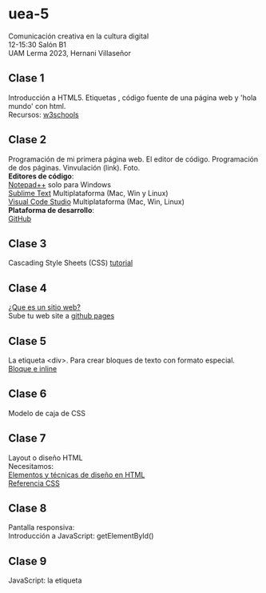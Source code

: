 # uea-5
Comunicación creativa en la cultura digital  
12-15:30 Salón B1  
UAM Lerma 2023, Hernani Villaseñor

## Clase 1
Introducción a HTML5. Etiquetas <html>, código fuente de una página web y 'hola mundo' con html.  
Recursos: [w3schools](https://www.w3schools.com)   

## Clase 2
Programación de mi primera página web. El editor de código. Programación de dos páginas. Vinvulación (link). Foto.  
**Editores de código**:  
[Notepad++](https://notepad-plus-plus.org/) solo para Windows  
[Sublime Text](https://www.sublimetext.com/) Multiplataforma (Mac, Win y Linux)  
[Visual Code Studio](https://code.visualstudio.com/) Multiplataforma (Mac, Win, Linux)  
**Plataforma de desarrollo**:  
[GitHub](https://github.com/)  
## Clase 3
Cascading Style Sheets (CSS) [tutorial](https://www.w3schools.com/css/css_intro.asp)  
## Clase 4
[¿Que es un sitio web?](https://es.wikipedia.org/wiki/Sitio_web)  
Sube tu web site a [github pages](https://pages.github.com/)  
## Clase 5
La etiqueta \<div\>. Para crear bloques de texto con formato especial.  
[Bloque e inline](https://www.w3schools.com/html/html_blocks.asp)  
## Clase 6
Modelo de caja de CSS  
## Clase 7
Layout o diseño HTML  
Necesitamos:  
[Elementos y técnicas de diseño en HTML](https://www.w3schools.com/html/html_layout.asp#)  
[Referencia CSS](https://www.w3schools.com/cssref/index.php)
## Clase 8
Pantalla responsiva:  
Introducción a JavaScript: getElementById()  
## Clase 9
JavaScript: la etiqueta <script>, el script en head, body y en carptea externa.  
Funciones  
Introducción al trabajo en equipo con GitHub: Roles, Fork y Pull Request
## Clase 10
Resolución de conflictos en GitHub  
Pull Request y Merge  
## Clase 13
## Clase 15
[GitHub Desktop](https://desktop.github.com/)  
[Ayuda](https://docs.github.com/es/desktop)  

## TAREAS
### Tarea 1 (clase 3)
Sube el código de un sitio web a tu repositorio github con las siguientes características:  
1 index y una segunda página  
2 ligadas entre ellas con un vínculo  
3 incluye una foto en el index o en la segunda página  
4 utiliza una hoja de casdada de estilo externa css  
5 la estructura del sitio web debe tener el index y las carpetas de html, imagen y estilo con los archivos correpondientes (ver diagrama de la carpeta de la clase 4)  
### Tarea 2
Publica un sitio web que contenga un párrafo con la idea de tu proyecto.  
## Evaluación
### Unidad de contenido
Actividades escritas 40%  
Actividades de programación 40%  
Actividades orales 20%  
### Eje integrador
Proyecto final 40% del total de la calificación.  
## Coloquios
Coloquio 1: Propuesta. Lunes 27 de febrero, 10am  
Coloquio 2: Avances. Martes 21, 10am  
Coloquio 3: Final. Lunes 17, 12 pm  

## Recursos
[w3schools](https://www.w3schools.com/)  
[Selector de Color HTML](https://www.w3schools.com/colors/colors_picker.asp)  
[140 nombres de colores](https://www.w3schools.com/colors/colors_names.asp)  
[Desarrollo Mozilla](https://developer.mozilla.org/es/)  
[Bootstrap](https://getbootstrap.com)  
[Glosario MDN](https://developer.mozilla.org/es/docs/Glossary)  
## Manifiestos
[HTML Energy](http://html.energy/)  
